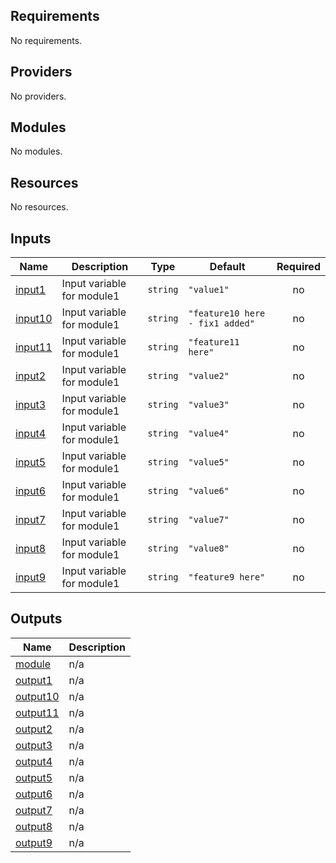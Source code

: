 <!-- BEGIN_TF_DOCS -->
## Requirements

No requirements.

## Providers

No providers.

## Modules

No modules.

## Resources

No resources.

## Inputs

| Name | Description | Type | Default | Required |
|------|-------------|------|---------|:--------:|
| <a name="input_input1"></a> [input1](#input\_input1) | Input variable for module1 | `string` | `"value1"` | no |
| <a name="input_input10"></a> [input10](#input\_input10) | Input variable for module1 | `string` | `"feature10 here - fix1 added"` | no |
| <a name="input_input11"></a> [input11](#input\_input11) | Input variable for module1 | `string` | `"feature11 here"` | no |
| <a name="input_input2"></a> [input2](#input\_input2) | Input variable for module1 | `string` | `"value2"` | no |
| <a name="input_input3"></a> [input3](#input\_input3) | Input variable for module1 | `string` | `"value3"` | no |
| <a name="input_input4"></a> [input4](#input\_input4) | Input variable for module1 | `string` | `"value4"` | no |
| <a name="input_input5"></a> [input5](#input\_input5) | Input variable for module1 | `string` | `"value5"` | no |
| <a name="input_input6"></a> [input6](#input\_input6) | Input variable for module1 | `string` | `"value6"` | no |
| <a name="input_input7"></a> [input7](#input\_input7) | Input variable for module1 | `string` | `"value7"` | no |
| <a name="input_input8"></a> [input8](#input\_input8) | Input variable for module1 | `string` | `"value8"` | no |
| <a name="input_input9"></a> [input9](#input\_input9) | Input variable for module1 | `string` | `"feature9 here"` | no |

## Outputs

| Name | Description |
|------|-------------|
| <a name="output_module"></a> [module](#output\_module) | n/a |
| <a name="output_output1"></a> [output1](#output\_output1) | n/a |
| <a name="output_output10"></a> [output10](#output\_output10) | n/a |
| <a name="output_output11"></a> [output11](#output\_output11) | n/a |
| <a name="output_output2"></a> [output2](#output\_output2) | n/a |
| <a name="output_output3"></a> [output3](#output\_output3) | n/a |
| <a name="output_output4"></a> [output4](#output\_output4) | n/a |
| <a name="output_output5"></a> [output5](#output\_output5) | n/a |
| <a name="output_output6"></a> [output6](#output\_output6) | n/a |
| <a name="output_output7"></a> [output7](#output\_output7) | n/a |
| <a name="output_output8"></a> [output8](#output\_output8) | n/a |
| <a name="output_output9"></a> [output9](#output\_output9) | n/a |
<!-- END_TF_DOCS -->